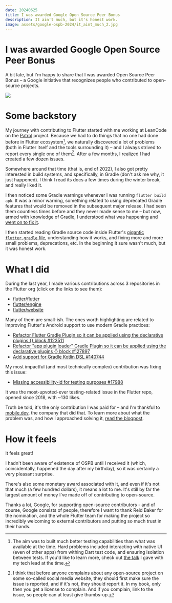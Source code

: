 ```yaml
---
date: 20240625
title: I was awarded Google Open Source Peer Bonus
description: It ain't much, but it's honest work.
image: assets/google-ospb-2024/it_aint_much_2.jpg
---
```


# I was awarded Google Open Source Peer Bonus

A bit late, but I'm happy to share that I was awarded Open Source Peer Bonus – a
Google initiative that recognizes people who contributed to open-source
projects.

![](assets/google-ospb-2024/email.avif)

# Some backstory

My journey with contributing to Flutter started with me working at LeanCode on
the [Patrol](https://github.com/leancodepl/patrol) project. Because we had to do
things that no one had done before in Flutter ecosystem[^1], we naturally
discovered a lot of problems (both in Flutter itself and the tools surrounding
it) – and I always strived to report every single one of them[^2]. After a few
months, I realized I had created a few dozen issues.

Somewhere around that time (that is, end of 2022), I also got pretty interested
in build systems, and specifically, in Gradle (don't ask me why, it just
happened). I think I read its docs a few times during the winter break, and
really liked it.

I then noticed some Gradle warnings whenever I was running `flutter build apk`.
It was a minor warning, something related to using deprecated Gradle features
that would be removed in the subsequent major release. I had seen them countless
times before and they never made sense to me – but now, armed with knowledge of
Gradle, I understood what was happening and [went on to fix it].

I then started reading Gradle source code inside Flutter's [gigantic
`flutter.gradle` file][gradlefile], understanding how it works, and fixing more
and more small problems, deprecations, etc. In the beginning it sure wasn't
much, but it was honest work.

# What I did

During the last year, I made various contributions across 3 repositories in the
Flutter org (click on the links to see them):

- [flutter/flutter](https://github.com/flutter/flutter/issues?q=author%3Abartekpacia+)
- [flutter/engine](https://github.com/flutter/engine/pulls?q=author%3Abartekpacia)
- [flutter/website](https://github.com/flutter/website/issues?q=author%3Abartekpacia)

Many of them are small-ish. The ones worth highlighting are related to improving
Flutter's Android support to use modern Gradle practices:

- [Refactor Flutter Gradle Plugin so it can be applied using the declarative plugins {} block #123511](https://github.com/flutter/flutter/pull/123511)
- [Refactor "app plugin loader" Gradle Plugin so it can be applied using the declarative plugins {} block #127897](https://github.com/flutter/flutter/pull/127897)
- [Add support for Gradle Kotlin DSL #140744](https://github.com/flutter/flutter/pull/140744)

My most impactful (and most technically complex) contribution was fixing this
issue:

- [Missing accessibility-id for testing purposes #17988](https://github.com/flutter/flutter/issues/17988)

It was the most-upvoted-ever testing-related issue in the Flutter repo, opened
since 2018, with ~130 likes.

Truth be told, it's the only contribution I was paid for – and I'm thankful to
[mobile.dev](https://www.mobile.dev), the company that did that. To learn more
about what the problem was, and how I approached solving it, [read the blogpost](https://blog.mobile.dev/the-power-of-open-source-making-maestro-work-better-with-flutter-d92b386f9a33).

# How it feels

It feels great!

I hadn't been aware of existence of OSPB until I received it (which,
coincidentally, happened the day after my birthday), so it was certainly a very
pleasant surprise.

There's also some monetary award associated with it, and even if it's not that
much (a few hundred dollars), it means a lot to me. It's still by far the
largest amount of money I've made off of contributing to open-source.

Thanks a lot, Google, for supporting open-source contributors - and of course,
Google consists of people, therefore I want to thank Reid Baker for the
nomination, and the whole Flutter team for making the project so incredibly
welcoming to external contributors and putting so much trust in their hands.

[^1]: The aim was to built much better testing capabilities than what was
    available at the time. Hard problems included interacting with native UI
    (even of other apps) from withing Dart test code, and ensuring isolation
    between tests. If you'd like to learn more, check out [the talk] I gave with
    my tech lead at the time.

[^2]: I think that before anyone complains about any open-source project on some
  so-called social media website, they should first make sure the issue is
  reported, and if it's not, they should report it. In my book, only then you
  get a license to complain. And if you complain, link to the issue, so people
  can at least give thumbs-up.

[gradlefile]: https://github.com/flutter/flutter/blob/3.10.0/packages/flutter_tools/gradle/flutter.gradle
[the talk]: https://youtu.be/WJKcZ5ob718
[went on to fix it]: https://github.com/flutter/flutter/pull/122290

